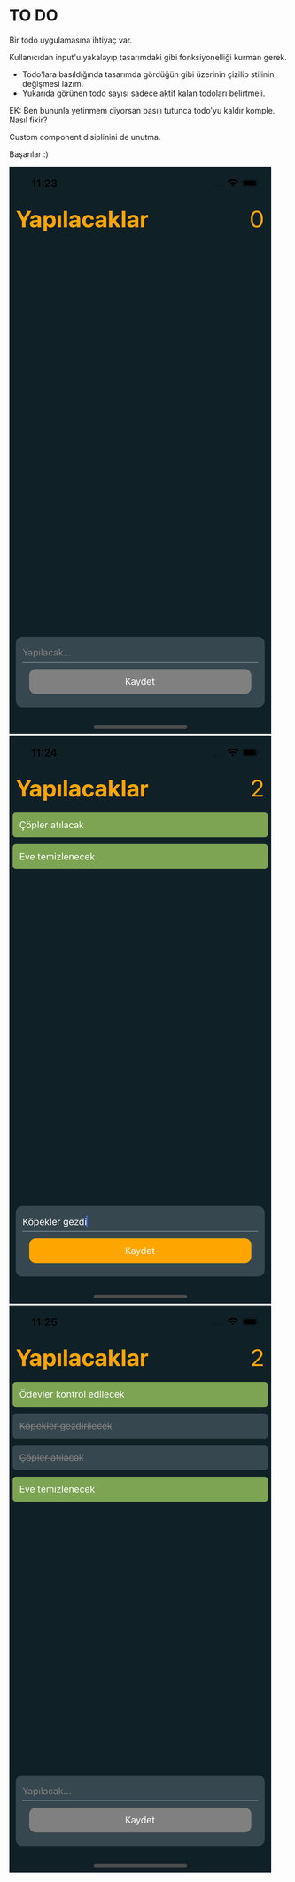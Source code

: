 # TO DO

Bir todo uygulamasına ihtiyaç var.

Kullanıcıdan input'u yakalayıp tasarımdaki gibi fonksiyonelliği kurman gerek.

- Todo'lara basıldığında tasarımda gördüğün gibi üzerinin çizilip stilinin değişmesi lazım.
- Yukarıda görünen todo sayısı sadece aktif kalan todoları belirtmeli.

EK: Ben bununla yetinmem diyorsan basılı tutunca todo'yu kaldır komple. Nasıl fikir?

Custom component disiplinini de unutma.

Başarılar :)

![Todo1](https://raw.githubusercontent.com/Kodluyoruz/taskforce/main/react-native/odev_2/figures/todo_1.png)
![Todo2](https://raw.githubusercontent.com/Kodluyoruz/taskforce/main/react-native/odev_2/figures/todo_2.png)
![Todo3](https://raw.githubusercontent.com/Kodluyoruz/taskforce/main/react-native/odev_2/figures/todo_3.png)

